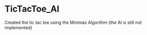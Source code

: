 # TicTacToe_AI
Created the tic tac toe using the Minimax Algorithm 
(the AI is still not implemented) 

